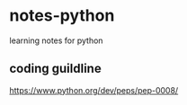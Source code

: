 # notes-python
learning notes for python

## coding guildline
https://www.python.org/dev/peps/pep-0008/

